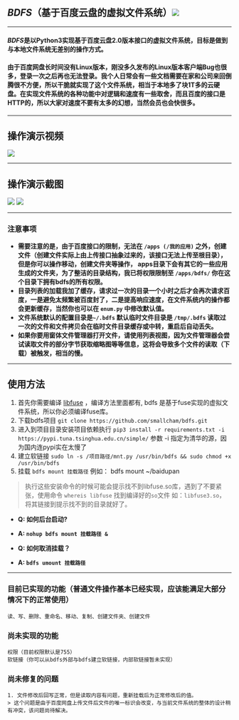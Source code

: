 ## *BDFS*（基于百度云盘的虚拟文件系统）![](https://img.shields.io/badge/build-dev--0.1-green)

------

#### *BDFS*是以Python3实现基于百度云盘2.0版本接口的虚拟文件系统，目标是做到与本地文件系统无差别的操作方式。
#### 由于百度网盘长时间没有Linux版本，刚没多久发布的Linux版本客户端Bug也很多，登录一次之后再也无法登录。我个人日常会有一些文档需要在家和公司来回倒腾很不方便，所以干脆就实现了这个文件系统，相当于本地多了块1T多的云硬盘。在实现文件系统的各种功能中对逻辑和速度有一些取舍，而且百度的接口是HTTP的，所以大家对速度不要有太多的幻想，当然会员也会快很多。

------

## 操作演示视频

[![](https://smallcham.github.io/static/img/bdfs-demo.png)](https://smallcham.github.io/static/video/bdfs-demo.mp4)

------

## 操作演示截图

![](https://smallcham.github.io/static/img/bdfs-demo1.png)
![](https://smallcham.github.io/static/img/bdfs-demo2.png)

------
### 注意事项
- **需要注意的是，由于百度接口的限制，无法在 `/apps (/我的应用)` 之外，创建文件（创建文件实际上由上传接口抽象过来的，该接口无法上传至根目录），但是你可以操作移动，创建文件夹等操作， apps目录下会有其它的一些应用生成的文件夹，为了整洁的目录结构，我已将权限限制至 `/apps/bdfs/` 你在这个目录下拥有bdfs的所有权限。**
- **目录列表的加载我加了缓存，请求过一次的目录一个小时之后才会再次请求百度，一是避免太频繁被百度封了，二是提高响应速度，在文件系统内的操作都会更新缓存，当然你也可以在 `enum.py` 中修改默认值。**
- **文件系统默认的配置目录是`~/.bdfs` 默认临时文件目录是 `/tmp/.bdfs` 读取过一次的文件和文件拷贝会在临时文件目录缓存或中转，重启后自动丢失。**
- **如果你要用窗体文件管理器打开文件，请使用列表视图，因为文件管理器会尝试读取文件的部分字节获取缩略图等等信息，这将会导致多个文件的读取（下载）被触发，相当的慢。**

------

## 使用方法
1. 首先你需要编译 [libfuse](https://github.com/libfuse/libfuse) ，编译方法里面都有, bdfs 是基于fuse实现的虚拟文件系统，所以你必须编译fuse库。
2. 下载bdfs项目 `git clone https://github.com/smallcham/bdfs.git`
3. 进入到项目目录安装项目依赖执行 `pip3 install -r requirements.txt -i https://pypi.tuna.tsinghua.edu.cn/simple/` 参数 -i 指定为清华的源，因为国内连pypi实在太慢了
4. 建立软链接 `sudo ln -s /项目路径/mnt.py /usr/bin/bdfs && sudo chmod +x /usr/bin/bdfs`
5. 挂载 `bdfs mount 挂载路径` 例如： bdfs mount ~/baidupan

> 执行这些安装命令的时候可能会提示找不到libfuse.so库，遇到了不要紧张，使用命令 `whereis libfuse` 找到编译好的`so`文件 如：`libfuse3.so`，将其链接到提示找不到的目录就好了。

- **Q: 如何后台启动?**
- **A: `nohup bdfs mount 挂载路径 &`**

- **Q: 如何取消挂载？**
- **A: `bdfs umount 挂载路径`** 

------

### 目前已实现的功能（普通文件操作基本已经实现，应该能满足大部分情况下的正常使用）
    读、写、删除、重命名、移动、复制、创建文件夹、创建文件

### 尚未实现的功能
    权限（目前权限默认是755）
    软链接（你可以从bdfs外部与bdfs建立软链接，内部软链接暂未实现）
        
### 尚未修复的问题
    1. 文件修改后回写正常，但是读取内容有问题，重新挂载后为正常修改后的值。
    > 这个问题是由于百度网盘上传文件后文件的唯一标识会改变，与当前文件系统的整体的设计稍有冲突，该问题尚待解决。